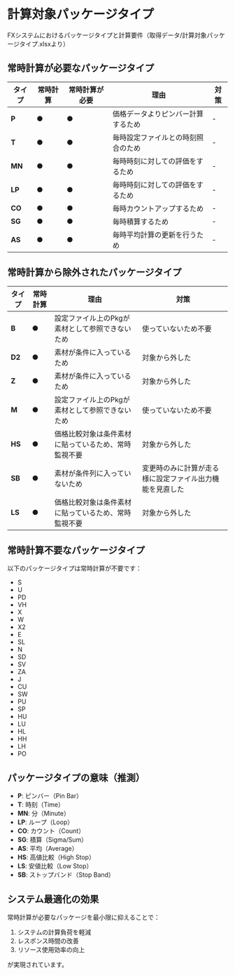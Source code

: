 # 計算対象パッケージタイプ

FXシステムにおけるパッケージタイプと計算要件（取得データ/計算対象パッケージタイプ.xlsxより）

## 常時計算が必要なパッケージタイプ

| タイプ | 常時計算 | 常時計算が必要 | 理由 | 対策 |
|--------|----------|----------------|------|------|
| **P** | ● | ● | 価格データよりピンバー計算するため | - |
| **T** | ● | ● | 毎時設定ファイルとの時刻照合のため | - |
| **MN** | ● | ● | 毎時時刻に対しての評価をするため | - |
| **LP** | ● | ● | 毎時時刻に対しての評価をするため | - |
| **CO** | ● | ● | 毎時カウントアップするため | - |
| **SG** | ● | ● | 毎時積算するため | - |
| **AS** | ● | ● | 毎時平均計算の更新を行うため | - |

## 常時計算から除外されたパッケージタイプ

| タイプ | 常時計算 | 理由 | 対策 |
|--------|----------|------|------|
| **B** | ● | 設定ファイル上のPkgが素材として参照できないため | 使っていないため不要 |
| **D2** | ● | 素材が条件に入っているため | 対象から外した |
| **Z** | ● | 素材が条件に入っているため | 対象から外した |
| **M** | ● | 設定ファイル上のPkgが素材として参照できないため | 使っていないため不要 |
| **HS** | ● | 価格比較対象は条件素材に貼っているため、常時監視不要 | 対象から外した |
| **SB** | ● | 素材が条件列に入っていないため | 変更時のみに計算が走る様に設定ファイル出力機能を見直した |
| **LS** | ● | 価格比較対象は条件素材に貼っているため、常時監視不要 | 対象から外した |

## 常時計算不要なパッケージタイプ

以下のパッケージタイプは常時計算が不要です：

- S
- U
- PD
- VH
- X
- W
- X2
- E
- SL
- N
- SD
- SV
- ZA
- J
- CU
- SW
- PU
- SP
- HU
- LU
- HL
- HH
- LH
- PO

## パッケージタイプの意味（推測）

- **P**: ピンバー（Pin Bar）
- **T**: 時刻（Time）
- **MN**: 分（Minute）
- **LP**: ループ（Loop）
- **CO**: カウント（Count）
- **SG**: 積算（Sigma/Sum）
- **AS**: 平均（Average）
- **HS**: 高値比較（High Stop）
- **LS**: 安値比較（Low Stop）
- **SB**: ストップバンド（Stop Band）

## システム最適化の効果

常時計算が必要なパッケージを最小限に抑えることで：
1. システムの計算負荷を軽減
2. レスポンス時間の改善
3. リソース使用効率の向上

が実現されています。
